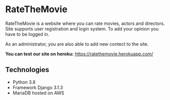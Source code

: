 # RateTheMovie

RateTheMovie is a website where you can rate movies,  actors and directors. Site supports user registration and login system. To add your opinion you have to be logged in.

As an administrator, you are also able to add new contect to the site.


**You can test our site on heroku:** https://ratethemovie.herokuapp.com/

## Technologies
  - Python 3.8
  - Framework Django 3.1.3
  - MariaDB hosted on AWS
